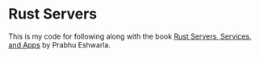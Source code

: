 # Rust Servers

This is my code for following along with the book [Rust Servers, Services, and Apps](https://www.manning.com/books/rust-servers-services-and-apps) by Prabhu Eshwarla.
